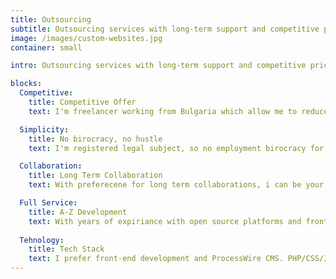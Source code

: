 ```yaml
---
title: Outsourcing
subtitle: Outsourcing services with long-term support and competitive pricing
image: /images/custom-websites.jpg
container: small

intro: Outsourcing services with long-term support and competitive pricing. With years of experience with ProcessWire and front-end development, can work in a team or build small to large scale projects from start to finish.

blocks:
  Competitive: 
    title: Competitive Offer
    text: I'm freelancer working from Bulgaria which allow me to reduce my costs and offer a very competitive web development services. 

  Simplicity:
    title: No birocracy, no hustle
    text: I'm registered legal subject, so no employment birocracy for you, no social security, health insurence etc... This also means, no additional costs... We focus on work and to get things done.

  Collaboration:
    title: Long Term Collaboration
    text: With preferecene for long term collaborations, i can be your reliable partner and provide long term support. I respond quickly and follow defined time frames. I can communicate directly with the clients and participate in meetings if nesesery...

  Full Service:
    title: A-Z Development
    text: With years of expiriance with open source platforms and front-end development, i can do whole projects back and front-end. Including deployment and hosting... 
  
  Tehnology:
    title: Tech Stack
    text: I prefer front-end development and ProcessWire CMS. PHP/CSS/JS... <br /> I'm comftible working with css preprocessors (less), vanilla JavaScript (DOM, Ajax, Fetch...), and for more js heavy work i prefer vue and even better nuxt.js. I have a lot of expiriance working with Uikit front-end framework and i'm very proficient with it, but could work with any other framework out there.
---
```


